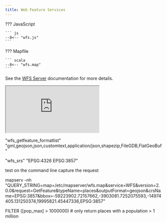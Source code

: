 ```yaml
---
title: Web Feature Services
---
```


??? JavaScript

    ``` js
    --8<-- "wfs.js"
    ```

??? Mapfile

    ``` scala
    --8<-- "wfs.map"
    ```

See the [WFS Server](https://mapserver.org/ogc/wfs_server.html) documentation for more details.

<div width="100%" class="map">
  <iframe src="https://geographika.github.io/getting-started-with-mapserver-demo/ogcfeatures.html"></iframe>
</div>

"wfs_getfeature_formatlist" "gml,geojson,json,customtext,application/json,shapezip,FileGDB,FlatGeoBuf"


"wfs_srs" "EPSG:4326 EPSG:3857"


test on the command line
capture the request

mapserv -nh "QUERY_STRING=map=/etc/mapserver/wfs.map&service=WFS&version=2.0.0&request=GetFeature&typeName=places&outputFormat=geojson&crsName=EPSG:3857&bbox=-59223902.72157662,-3903081.7252075593,-14974405.131250374,19995821.45447336,EPSG:3857"


FILTER ([pop_max] > 1000000) # only return places with a population > 1 million